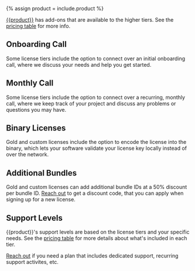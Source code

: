 {% assign product = include.product %}


[{{product}}]({{include.url}}) has add-ons that are available to the higher tiers. See the [pricing table]({{include.url}}) for more info.


## Onboarding Call

Some license tiers include the option to connect over an initial onboarding call, where we discuss your needs and help you get started.


## Monthly Call

Some license tiers include the option to connect over a recurring, monthly call, where we keep track of your project and discuss any problems or questions you may have.


## Binary Licenses

Gold and custom licenses include the option to encode the license into the binary, which lets your software validate your license key locally instead of over the network.


## Additional Bundles

Gold and custom licenses can add additional bundle IDs at a 50% discount per bundle ID. [Reach out]({{page.email_url}}) to get a discount code, that you can apply when signing up for a new license.


## Support Levels

{{product}}'s support levels are based on the license tiers and your specific needs. See the [pricing table]({{include.url}}) for more details about what's included in each tier.

[Reach out]({{page.email_url}}) if you need a plan that includes dedicated support, recurring support activites, etc.
